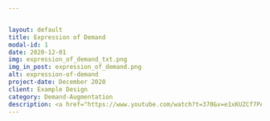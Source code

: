 ```yaml
---


layout: default
title: Expression of Demand
modal-id: 1
date: 2020-12-01
img: expression_of_demand_txt.png
img_in_post: expression_of_demand.png
alt: expression-of-demand
project-date: December 2020
client: Example Design
category: Demand-Augmentation
description: <a href="https://www.youtube.com/watch?t=370&v=e1xKUZCf7PA&feature=youtu.be" target="_blank"><strong> A bottom-up process of liberation, via Extending the Freedom of Expression with Expression of Demand. </strong></a>        <br><br>                               Basically, it is an activity, as in expressing the demand for a service/experience or resource/good, without waiting for it to be placed on a market place or announced. <br> Efforts in the projects in general, being made to contemplate on a demand-augmented framework, for the enablement of making the outputs of future decision-making processes more foreseeable, while enabling (almost) self-promoting & incentivising activities and relationships-making. <br><br>                                                                                  This aims to make it easier for individuals and communities in the tangible nature of declaring or hiding intentions and actions, on the future resolutions. Within the projects, it is intended to achieve the expression of demand via augmenting with preferences of the demand side. <br><br>                <a href="https://www.nimmonsconsulting.com/smart-thinking/the-consequences-model" target="_blank"> <strong>Consequences Model </strong> </a>, is one of the theories that partially inspired this project, encourages making decisions as early as possible, that mostly applies and incentivices demand exposition by the consumers/audiences, that would make declarations of potential future purchase, without making a prior, tightly binding contract, that is available there for further review of the producer/provider.
---
```

